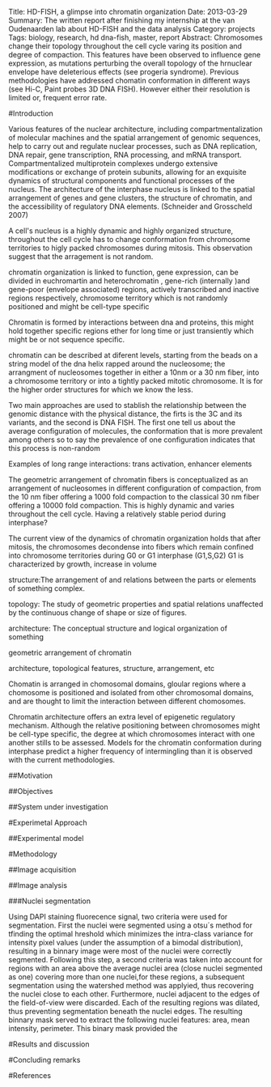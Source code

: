 Title: HD-FISH, a glimpse into chromatin organization
Date: 2013-03-29
Summary: The written report after finishing my internship at the van Oudenaarden lab about HD-FISH and the data analysis
Category: projects
Tags: biology, research, hd dna-fish, master, report
Abstract: Chromosomes change their  topology throughout the cell cycle varing its position and degree of compaction. This features have been observed to influence gene expression, as mutations perturbing the overall topology of the hrnuclear envelope have deleterious effects (see progeria syndrome). Previous methodologies have addressed chomatin conformation in different ways (see Hi-C, Paint probes 3D DNA FISH). However either their resolution is limited or, frequent error rate.

#Introduction

Various features of the nuclear architecture, including compartmentalization of molecular machines and the spatial arrangement of genomic sequences, help to carry out and regulate nuclear processes, such as DNA replication, DNA repair, gene transcription, RNA processing, and mRNA transport. Compartmentalized multiprotein complexes undergo extensive modifications or exchange of protein subunits, allowing for an exquisite dynamics of structural components and functional processes of the nucleus. The architecture of the interphase nucleus is linked to the spatial arrangement of genes and gene clusters, the structure of chromatin, and the accessibility of regulatory DNA elements. (Schneider and Grosscheld 2007)


A cell's nucleus is a highly dynamic and highly organized structure, throughout the cell cycle has to change conformation from chromosome territories to higly packed chromosomes during mitosis. This observation suggest that the arragement is not random.

chromatin organization is linked to function, gene expression, can be divided in euchromartin and heterochromatin , gene-rich (internally )and gene-poor (envelope associated) regions, actively transcribed and inactive regions respectively, chromosome territory which is not randomly positioned and might be cell-type specific

Chromatin is formed by interactions between dna and proteins, this might hold together specific regions ether for long time or just transiently which might be or not sequence specific.

chromatin can be described at diferent levels, starting from the beads on a string model of the dna helix rapped around the nucleosome; the arrangment of nucleosomes together in either a 10nm or a 30 nm fiber, into a chromosome territory or into a tightly packed mitotic chromosome. It is for the higher order structures for which we know the less.

Two main approaches are used to stablish the relationship between the genomic distance with the physical distance, the firts is the 3C and its variants, and the second is DNA FISH. The first one tell us about the average configuration of molecules, the conformation that is more prevalent among others so to say the prevalence of one configuration indicates that this process is non-random

Examples of long range interactions: trans activation, enhancer elements

The geometric arrangement of chromatin fibers is conceptualized as an arrangement of nucleosomes in different configuration of compaction, from the 10 nm fiber offering a 1000 fold compaction to the classical 30 nm fiber offering a 10000 fold compaction. This is highly dynamic and varies throughout the cell cycle. Having a relatively stable period during interphase?

The current view of the dynamics of chromatin organization holds that after mitosis, the chromosomes decondense into fibers which remain confined into chromosome territories during G0 or G1 interphase (G1,S,G2) G1 is characterized by growth, increase in volume

structure:The arrangement of and relations between the parts or elements of something complex.

topology: The study of geometric properties and spatial relations unaffected by the continuous change of shape or size of figures.

architecture: The conceptual structure and logical organization of something

geometric arrangement of chromatin

architecture, topological features, structure, arrangement, etc

Chomatin is arranged in chomosomal domains, gloular regions where a chomosome is positioned and isolated from other chromosomal domains, and are thought to limit the interaction between different chomosomes.

Chromatin architecture offers an extra level of epigenetic regulatory mechanism.
Although the relative positioning between chromosomes might be cell-type specific, the degree at which chromosomes interact with one another stills to be assessed. Models for the chromatin conformation during interphase predict a higher frequency of intermingling than it is observed with the current methodologies. 

##Motivation

##Objectives

##System under investigation

#Experimetal Approach

##Experimental model

#Methodology

##Image acquisition

##Image analysis

###Nuclei segmentation

Using DAPI staining fluorecence signal, two criteria were used for segmentation. First the nuclei were segmented using a otsu´s method for tfinding the optimal hreshold which minimizes the intra-class variance for intensity pixel values (under the assumption of a bimodal distribution), resulting in a binnary image were most of the nuclei were correctly segmented. Following this step, a second  criteria was taken into account for regions with an area above the average nuclei area (close nuclei segmented as one) covering more than one nuclei,for these regions, a subsequent segmentation using the watershed method was applyied, thus recovering the nuclei close to each other. Furthermore, nuclei adjacent to the edges of the field-of-view were discarded. Each of the resulting regions was dilated, thus preventing segmentation beneath the nuclei edges. The resulting binnary mask served to extract the following nuclei features: area, mean intensity, perimeter. This binary mask provided the 

#Results and discussion

#Concluding remarks

#References

